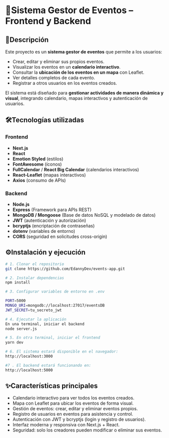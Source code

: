 # 🚀Sistema Gestor de Eventos – Frontend y Backend  

## 📌Descripción  
Este proyecto es un **sistema gestor de eventos** que permite a los usuarios:  
- Crear, editar y eliminar sus propios eventos.  
- Visualizar los eventos en un **calendario interactivo**.  
- Consultar la **ubicación de los eventos en un mapa** con Leaflet.  
- Ver detalles completos de cada evento.  
- Registrar a otros usuarios en los eventos creados.  

El sistema está diseñado para **gestionar actividades de manera dinámica y visual**, integrando calendario, mapas interactivos y autenticación de usuarios.  

## 🛠️Tecnologías utilizadas
### Frontend  
- **Next.js**  
- **React**  
- **Emotion Styled** (estilos)  
- **FontAwesome** (íconos)  
- **FullCalendar** / **React Big Calendar** (calendarios interactivos)  
- **React-Leaflet** (mapas interactivos)  
- **Axios** (consumo de APIs)  

### Backend  
- **Node.js**  
- **Express** (Framework para APIs REST)  
- **MongoDB / Mongoose** (Base de datos NoSQL y modelado de datos)  
- **JWT** (autenticación y autorización)  
- **bcryptjs** (encriptación de contraseñas)  
- **dotenv** (variables de entorno)  
- **CORS** (seguridad en solicitudes cross-origin)

## ⚙️Instalación y ejecución  

```bash
# 1. Clonar el repositorio
git clone https://github.com/EdannyDev/events-app.git

# 2. Instalar dependencias
npm install

# 3. Configurar variables de entorno en .env

PORT=5000
MONGO_URI=mongodb://localhost:27017/eventsDB
JWT_SECRET=tu_secreto_jwt

# 4. Ejecutar la aplicación
En una terminal, iniciar el backend
node server.js

# 5. En otra terminal, iniciar el frontend
yarn dev

# 6. El sistema estará disponible en el navegador:
http://localhost:3000

#7 . El backend estará funcionando en:
http://localhost:5000

```

## ✨Características principales
- Calendario interactivo para ver todos los eventos creados.
- Mapa con Leaflet para ubicar los eventos de forma visual.
- Gestión de eventos: crear, editar y eliminar eventos propios.
- Registro de usuarios en eventos para asistencia y control.
- Autenticación con JWT y bcryptjs (login y registro de usuarios).
- Interfaz moderna y responsiva con Next.js + React.
- Seguridad: solo los creadores pueden modificar o eliminar sus eventos.
